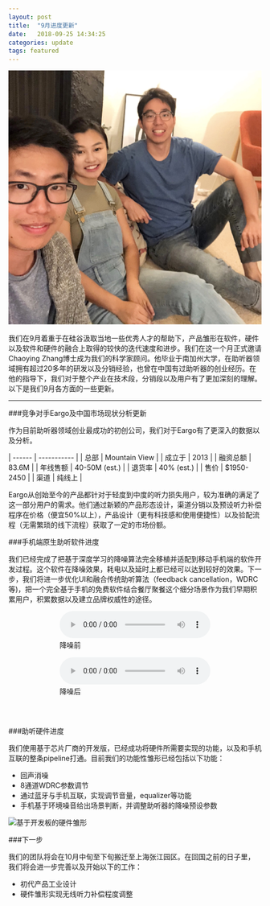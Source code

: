 ```yaml
---
layout: post
title:  "9月进度更新"
date:   2018-09-25 14:34:25
categories: update
tags: featured
---
```

![创始团队 - 陆丛希 刘心可 孙鸿程（左起）](/assets/article_images/2018-09-25-september-updates/WechatIMG3.jpeg)

我们在9月着重于在硅谷汲取当地一些优秀人才的帮助下，产品雏形在软件，硬件以及软件和硬件的融合上取得的较快的迭代速度和进步。我们在这一个月正式邀请Chaoying Zhang博士成为我们的科学家顾问。他毕业于南加州大学，在助听器领域拥有超过20多年的研发以及分销经验，也曾在中国有过助听器的创业经历。在他的指导下，我们对于整个产业在技术段，分销段以及用户有了更加深刻的理解。以下是我们9月各方面的一些更新。

---

###竞争对手Eargo及中国市场现状分析更新

作为目前助听器领域创业最成功的初创公司，我们对于Eargo有了更深入的数据以及分析。

| ------ | ----------- |
| 总部   | Mountain View |
| 成立于 | 2013 |
| 融资总额    | 83.6M |
| 年线售额    | 40-50M (est.) |
| 退货率    | 40% (est.) |
| 售价    | $1950-2450 |
| 渠道    | 纯线上 |

Eargo从创始至今的产品都针对于轻度到中度的听力损失用户，较为准确的满足了这一部分用户的需求。他们通过新颖的产品形态设计，渠道分销以及预设听力补偿程序在价格（便宜50%以上），产品设计（更有科技感和使用便捷性）以及验配流程（无需繁琐的线下流程）获取了一定的市场份额。

###手机端原生助听软件进度

我们已经完成了把基于深度学习的降噪算法完全移植并适配到移动手机端的软件开发过程。这个软件在降噪效果，耗电以及延时上都已经可以达到较好的效果。下一步，我们将进一步优化UI和融合传统助听算法（feedback cancellation，WDRC等)，把一个完全基于手机的免费软件结合餐厅聚餐这个细分场景作为我们早期积累用户，积累数据以及建立品牌权威性的途径。

<div id="audio" style="margin: 0 auto; display: table; padding-bottom:30px;">
	<audio controls="controls">
		<source type="audio/mp3" src="/assets/audio/moontech.mp3"></source>
	</audio>
	<figcaption style="padding-bottom:15px">降噪前</figcaption>
	<audio controls="controls">
		<source type="audio/mp3" src="/assets/audio/moontech_output.mp3"></source>
	</audio>
	<figcaption style="padding-bottom:15px">降噪后</figcaption>
</div>

###助听硬件进度

我们使用基于芯片厂商的开发版，已经成功将硬件所需要实现的功能，以及和手机互联的整条pipeline打通。目前我们的功能性雏形已经包括以下功能：

+ 回声消噪
+ 8通道WDRC参数调节
+ 通过蓝牙与手机互联，实现调节音量，equalizer等功能
+ 手机基于环境噪音给出场景判断，并调整助听器的降噪预设参数

![基于开发板的硬件雏形](/assets/article_images/2018-09-25-september-updates/WechatIMG4.jpeg)

###下一步

我们的团队将会在10月中旬至下旬搬迁至上海张江园区。在回国之前的日子里，我们将会进一步完善以及开始以下的工作：

+ 初代产品工业设计
+ 硬件雏形实现无线听力补偿程度调整

[jekyll]:      http://jekyllrb.com
[jekyll-gh]:   https://github.com/jekyll/jekyll
[jekyll-help]: https://github.com/jekyll/jekyll-help
